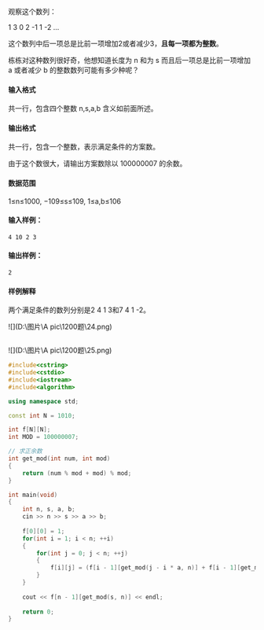 观察这个数列：

1 3 0 2 -1 1 -2 …

这个数列中后一项总是比前一项增加2或者减少3，**且每一项都为整数**。

栋栋对这种数列很好奇，他想知道长度为 n 和为 s 而且后一项总是比前一项增加 a 或者减少 b 的整数数列可能有多少种呢？

#### 输入格式

共一行，包含四个整数 n,s,a,b 含义如前面所述。

#### 输出格式

共一行，包含一个整数，表示满足条件的方案数。

由于这个数很大，请输出方案数除以 100000007 的余数。

#### 数据范围

1≤n≤1000,
−109≤s≤109,
1≤a,b≤106

#### 输入样例：

```
4 10 2 3
```

#### 输出样例：

```
2
```

#### 样例解释

两个满足条件的数列分别是2 4 1 3和7 4 1 -2。



![](D:\图片\A pic\1200题\24.png)



![]()



![](D:\图片\A pic\1200题\25.png)



```cpp
#include<cstring>
#include<cstdio>
#include<iostream>
#include<algorithm>

using namespace std;

const int N = 1010;

int f[N][N];
int MOD = 100000007; 

// 求正余数
int get_mod(int num, int mod)
{
    return (num % mod + mod) % mod;
}

int main(void)
{
    int n, s, a, b;
    cin >> n >> s >> a >> b;
    
    f[0][0] = 1;
    for(int i = 1; i < n; ++i)
    {
        for(int j = 0; j < n; ++j)
        {
            f[i][j] = (f[i - 1][get_mod(j - i * a, n)] + f[i - 1][get_mod(j + i * b, n)]) % MOD;
        }
    }
    
    cout << f[n - 1][get_mod(s, n)] << endl;
    
    return 0;
}
```

